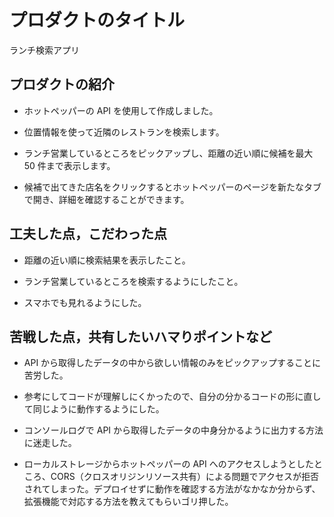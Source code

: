 # プロダクトのタイトル

ランチ検索アプリ

## プロダクトの紹介

- ホットペッパーの API を使用して作成しました。

- 位置情報を使って近隣のレストランを検索します。

- ランチ営業しているところをピックアップし、距離の近い順に候補を最大 50 件まで表示します。

- 候補で出てきた店名をクリックするとホットペッパーのページを新たなタブで開き、詳細を確認することができます。

## 工夫した点，こだわった点

- 距離の近い順に検索結果を表示したこと。

- ランチ営業しているところを検索するようにしたこと。

- スマホでも見れるようにした。

## 苦戦した点，共有したいハマりポイントなど

- API から取得したデータの中から欲しい情報のみをピックアップすることに苦労した。

- 参考にしてコードが理解しにくかったので、自分の分かるコードの形に直して同じように動作するようにした。

- コンソールログで API から取得したデータの中身分かるように出力する方法に迷走した。

- ローカルストレージからホットペッパーの API へのアクセスしようとしたところ、CORS（クロスオリジンリソース共有）による問題でアクセスが拒否されてしまった。デプロイせずに動作を確認する方法がなかなか分からず、拡張機能で対応する方法を教えてもらいゴリ押した。
